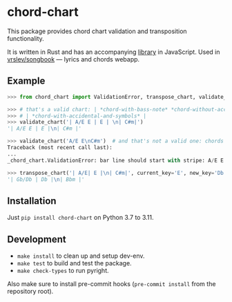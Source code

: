 # chord-chart

This package provides chord chart validation and transposition functionality.

It is written in Rust and has an accompanying [library](https://github.com/vrslev/chord-chart/tree/main/chord-chart-js) in JavaScript. Used in [vrslev/songbook](https://github.com/vrslev/songbook) — lyrics and chords webapp.

## Example

```py
>>> from chord_chart import ValidationError, transpose_chart, validate_chart

>>> # that's a valid chart: | *chord-with-bass-note* *chord-without-accidental* | *chord* | *(end of the bar, then new bar ->)*
>>> # | *chord-with-accidental-and-symbols* |
>>> validate_chart('| A/E E | E | \n| C#m|')
'| A/E E | E |\n| C#m |'

>>> validate_chart('A/E E\nC#m')  # and that's not a valid one: chords without bars
Traceback (most recent call last):
...
_chord_chart.ValidationError: bar line should start with stripe: A/E E

>>> transpose_chart('| A/E| E |\n| C#m|', current_key='E', new_key='Db')
'| Gb/Db | Db |\n| Bbm |'

```

## Installation

Just `pip install chord-chart` on Python 3.7 to 3.11.

## Development

- `make install` to clean up and setup dev-env.
- `make test` to build and test the package.
- `make check-types` to run pyright.

Also make sure to install pre-commit hooks (`pre-commit install` from the repository root).

